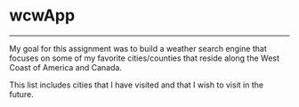 # wcwApp
--------------------
My goal for this assignment was to build a weather search engine that focuses on some of my favorite cities/counties that reside along the West Coast of America and Canada.

This list includes cities that I have visited and that I wish to visit in the future. 
